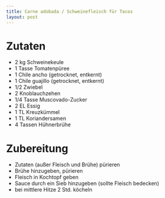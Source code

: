 ```yaml
---
title: Carne adobada / Schweinefleisch für Tacos
layout: post
---
```


# Zutaten

- 2 kg Schweinekeule
- 1 Tasse Tomatenpüree
- 1 Chile ancho (getrocknet, entkernt)
- 1 Chile guajillo (getrocknet, entkernt)
- 1/2 Zwiebel
- 2 Knoblauchzehen
- 1/4 Tasse Muscovado-Zucker
- 2 EL Essig
- 1 TL Kreuzkümmel
- 1 TL Koriandersamen
- 4 Tassen Hühnerbrühe

# Zubereitung

- Zutaten (außer Fleisch und Brühe) pürieren
- Brühe hinzugeben, pürieren
- Fleisch in Kochtopf geben
- Sauce durch ein Sieb hinzugeben (sollte Fleisch bedecken)
- bei mittlere Hitze 2 Std. köcheln
